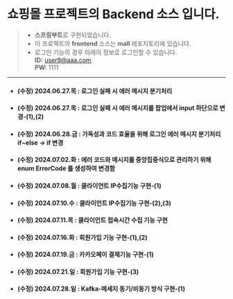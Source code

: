 # 쇼핑몰 프로젝트의 Backend 소스 입니다.
> -  **스프링부트**로 구현되었습니다. <br>
> -  이 프로젝트의 **frontend** 소스는 **mall** 레포지토리에 있습니다. <br>
> -  로그인 기능의 경우 아래의 정보로 로그인할 수 있습니다.<br>
  **ID:**   user9@aaa.com  <br>
  **PW:**   1111
--------------------------------------------------------------------------------------------

+ #### (수정) 2024.06.27.목 : 로그인 실패 시 에러 메시지 분기처리
+ #### (수정) 2024.06.27.목 : 로그인 실패 시 에러 메시지를 팝업에서 input 하단으로 변경-(1),(2)
+ #### (수정) 2024.06.28.금 : 가독성과 코드 효율을 위해 로그인 에러 메시지 분기처리 if~else -> if 변경
+ #### (수정) 2024.07.02.화 : 에러 코드와 메시지를 중앙집중식으로 관리하기 위해 enum ErrorCode 를 생성하여 변경함
+ #### (수정) 2024.07.08.월 : 클라이언트 IP수집기능 구현-(1)
+ #### (수정) 2024.07.10.수 : 클라이언트 IP수집기능 구현-(2),(3)
+ #### (수정) 2024.07.11.목 : 클라이언트 접속시간 수집 기능 구현
+ #### (수정) 2024.07.16.화 : 회원가입 기능 구현-(1),(2)
+ #### (수정) 2024.07.19.금 : 카카오페이 결제기능 구현-(1)
+ #### (수정) 2024.07.21.일 : 회원가입 기능 구현-(3)
+ #### (수정) 2024.07.28.일 : Kafka-메세지 동기/비동기 방식 구현-(1)


